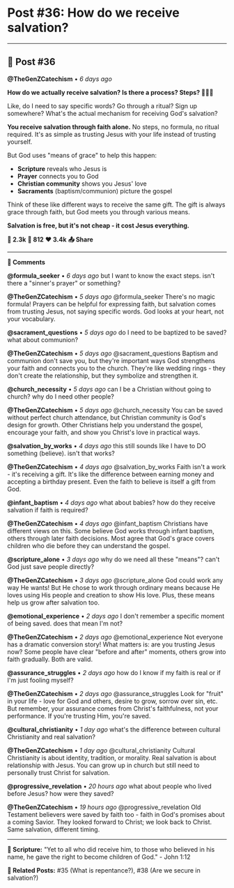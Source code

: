 # Post #36: How do we receive salvation?

---

## 📱 Post #36

**@TheGenZCatechism** • *6 days ago*

**How do we actually receive salvation? Is there a process? Steps? 🚶‍♀️✨**

Like, do I need to say specific words? Go through a ritual? Sign up somewhere? What's the actual mechanism for receiving God's salvation?

**You receive salvation through faith alone.** No steps, no formula, no ritual required. It's as simple as trusting Jesus with your life instead of trusting yourself.

But God uses "means of grace" to help this happen:
- **Scripture** reveals who Jesus is
- **Prayer** connects you to God  
- **Christian community** shows you Jesus' love
- **Sacraments** (baptism/communion) picture the gospel

Think of these like different ways to receive the same gift. The gift is always grace through faith, but God meets you through various means.

**Salvation is free, but it's not cheap - it cost Jesus everything.**

**💭 2.3k** **🔄 812** **❤️ 3.4k** **📤 Share**

---

**💬 Comments**

**@formula_seeker** • *6 days ago*
but I want to know the exact steps. isn't there a "sinner's prayer" or something?

**@TheGenZCatechism** • *5 days ago*
@formula_seeker There's no magic formula! Prayers can be helpful for expressing faith, but salvation comes from trusting Jesus, not saying specific words. God looks at your heart, not your vocabulary.

**@sacrament_questions** • *5 days ago*
do I need to be baptized to be saved? what about communion?

**@TheGenZCatechism** • *5 days ago*
@sacrament_questions Baptism and communion don't save you, but they're important ways God strengthens your faith and connects you to the church. They're like wedding rings - they don't create the relationship, but they symbolize and strengthen it.

**@church_necessity** • *5 days ago*
can I be a Christian without going to church? why do I need other people?

**@TheGenZCatechism** • *5 days ago*
@church_necessity You can be saved without perfect church attendance, but Christian community is God's design for growth. Other Christians help you understand the gospel, encourage your faith, and show you Christ's love in practical ways.

**@salvation_by_works** • *4 days ago*
this still sounds like I have to DO something (believe). isn't that works?

**@TheGenZCatechism** • *4 days ago*
@salvation_by_works Faith isn't a work - it's receiving a gift. It's like the difference between earning money and accepting a birthday present. Even the faith to believe is itself a gift from God.

**@infant_baptism** • *4 days ago*
what about babies? how do they receive salvation if faith is required?

**@TheGenZCatechism** • *4 days ago*
@infant_baptism Christians have different views on this. Some believe God works through infant baptism, others through later faith decisions. Most agree that God's grace covers children who die before they can understand the gospel.

**@scripture_alone** • *3 days ago*
why do we need all these "means"? can't God just save people directly?

**@TheGenZCatechism** • *3 days ago*
@scripture_alone God could work any way He wants! But He chose to work through ordinary means because He loves using His people and creation to show His love. Plus, these means help us grow after salvation too.

**@emotional_experience** • *2 days ago*
I don't remember a specific moment of being saved. does that mean I'm not?

**@TheGenZCatechism** • *2 days ago*
@emotional_experience Not everyone has a dramatic conversion story! What matters is: are you trusting Jesus now? Some people have clear "before and after" moments, others grow into faith gradually. Both are valid.

**@assurance_struggles** • *2 days ago*
how do I know if my faith is real or if I'm just fooling myself?

**@TheGenZCatechism** • *2 days ago*
@assurance_struggles Look for "fruit" in your life - love for God and others, desire to grow, sorrow over sin, etc. But remember, your assurance comes from Christ's faithfulness, not your performance. If you're trusting Him, you're saved.

**@cultural_christianity** • *1 day ago*
what's the difference between cultural Christianity and real salvation?

**@TheGenZCatechism** • *1 day ago*
@cultural_christianity Cultural Christianity is about identity, tradition, or morality. Real salvation is about relationship with Jesus. You can grow up in church but still need to personally trust Christ for salvation.

**@progressive_revelation** • *20 hours ago*
what about people who lived before Jesus? how were they saved?

**@TheGenZCatechism** • *19 hours ago*
@progressive_revelation Old Testament believers were saved by faith too - faith in God's promises about a coming Savior. They looked forward to Christ; we look back to Christ. Same salvation, different timing.

---

**📖 Scripture:** "Yet to all who did receive him, to those who believed in his name, he gave the right to become children of God." - John 1:12

**🔗 Related Posts:** #35 (What is repentance?), #38 (Are we secure in salvation?) 